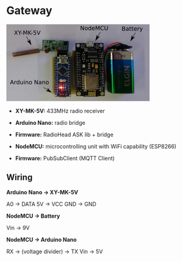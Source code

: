 # Gateway

![alt text](gateway-circuit.png?raw=true "Gateway Circuit")


- **XY-MK-5V:** 433MHz radio receiver
- **Arduino Nano:** radio bridge
- **Firmware:**  RadioHead ASK lib + bridge
- **NodeMCU:** microcontrolling unit with WiFi capability (ESP8266)

- **Firmware:** PubSubClient (MQTT Client)


## Wiring

**Arduino Nano -> XY-MK-5V**

A0 -> DATA
5V -> VCC
GND -> GND

**NodeMCU -> Battery**

Vin -> 9V

**NodeMCU -> Arduino Nano**

RX -> (voltage divider) -> TX
Vin -> 5V